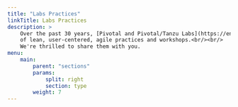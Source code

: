```yaml
---
title: "Labs Practices"
linkTitle: Labs Practices
description: >
    Over the past 30 years, [Pivotal and Pivotal/Tanzu Labs](https://en.wikipedia.org/wiki/Pivotal_Labs) have developed an invaluable collection<br/>
    of lean, user-centered, agile practices and workshops.<br/><br/>
    We're thrilled to share them with you.
menu:
    main:
        parent: "sections"
        params:
            split: right
            section: type
        weight: 7
---
```


